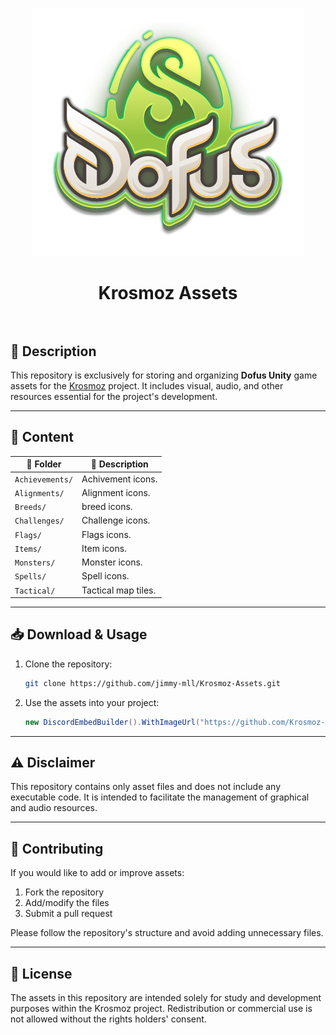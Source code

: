 <p align="center">
    <img src="Krosmoz.png" alt="Logo"/>
</p>

<h1 align="center">
    Krosmoz Assets
    </br></br>
</h1>

## 📌 Description

This repository is exclusively for storing and organizing **Dofus Unity** game assets for the [Krosmoz](https://github.com/Krosmoz-Development/Krosmoz) project. It includes visual, audio, and other resources essential for the project's development.

---

## 📂 Content

| 📁 Folder       | 📜 Description |
|----------------|----------------------------------------------------------------|
| `Achievements/` | Achivement icons. |
| `Alignments/`  | Alignment icons. |
| `Breeds/`      | breed icons. |
| `Challenges/`  | Challenge icons. |
| `Flags/`       | Flags icons. |
| `Items/`       | Item icons. |
| `Monsters/`    | Monster icons. |
| `Spells/`      | Spell icons. |
| `Tactical/`    | Tactical map tiles. |

---

## 📥 Download & Usage

1. Clone the repository:

    ```sh
    git clone https://github.com/jimmy-mll/Krosmoz-Assets.git
    ```

2. Use the assets into your project:

    ```csharp
    new DiscordEmbedBuilder().WithImageUrl("https://github.com/Krosmoz-Development/Krosmoz-Assets/Monsters/{MonsterId}.png");
    ```

---

## ⚠️ Disclaimer

This repository contains only asset files and does not include any executable code. It is intended to facilitate the management of graphical and audio resources.

---

## 🤝 Contributing

If you would like to add or improve assets:

1. Fork the repository
2. Add/modify the files
3. Submit a pull request

Please follow the repository's structure and avoid adding unnecessary files.

---

## 📜 License

The assets in this repository are intended solely for study and development purposes within the Krosmoz project. Redistribution or commercial use is not allowed without the rights holders' consent.